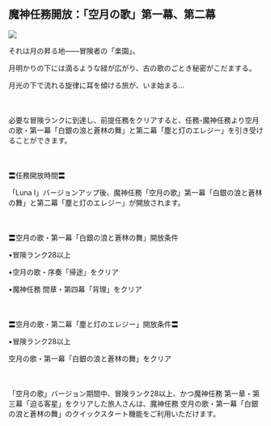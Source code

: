 ## 魔神任務開放：「空月の歌」第一幕、第二幕
<img src="https://sdk.hoyoverse.com/upload/ann/2025/08/27/aa9fe8efba7a23aba7a48e0d197ec68a_5995019672502327203_transformed.jpg">
<p style="white-space: pre-wrap;">それは月の昇る地——冒険者の「楽園」。</p><p style="white-space: pre-wrap;">月明かりの下には滴るような緑が広がり、古の歌のごとき秘密がこだまする。</p><p style="white-space: pre-wrap;"></p><p style="white-space: pre-wrap;">月光の下で流れる旋律に耳を傾ける旅が、いま始まる…</p><p style="white-space: pre-wrap; min-height: 1.5em;"></p><p style="white-space: pre-wrap;">必要な冒険ランクに到達し、前提任務をクリアすると、任務-魔神任務より空月の歌・第一幕「白銀の浪と蒼林の舞」と第二幕「塵と灯のエレジー」を引き受けることができます。</p><p style="white-space: pre-wrap; min-height: 1.5em;"></p><p style="white-space: pre-wrap;">〓任務開放時間〓</p><p style="white-space: pre-wrap;">「Luna Ⅰ」バージョンアップ後、魔神任務「空月の歌」第一幕「白銀の浪と蒼林の舞」と第二幕「塵と灯のエレジー」が開放されます。</p><p style="white-space: pre-wrap; min-height: 1.5em;"></p><p style="white-space: pre-wrap;">〓空月の歌・第一幕「白銀の浪と蒼林の舞」開放条件</p><p style="white-space: pre-wrap;">•冒険ランク28以上</p><p style="white-space: pre-wrap;">•空月の歌・序奏「帰途」をクリア</p><p style="white-space: pre-wrap;">•魔神任務 間章・第四幕「背理」をクリア</p><p style="white-space: pre-wrap; min-height: 1.5em;"></p><p style="white-space: pre-wrap;">〓空月の歌・第二幕「塵と灯のエレジー」開放条件〓</p><p style="white-space: pre-wrap;">•冒険ランク28以上</p><p style="white-space: pre-wrap;">空月の歌・第一幕「白銀の浪と蒼林の舞」をクリア</p><p style="white-space: pre-wrap; min-height: 1.5em;"></p><p style="white-space: pre-wrap;">「空月の歌」バージョン期間中、冒険ランク28以上、かつ魔神任務 第一章・第三幕「迫る客星」をクリアした旅人さんは、魔神任務 空月の歌・第一幕「白銀の浪と蒼林の舞」のクイックスタート機能をご利用いただけます。</p>
